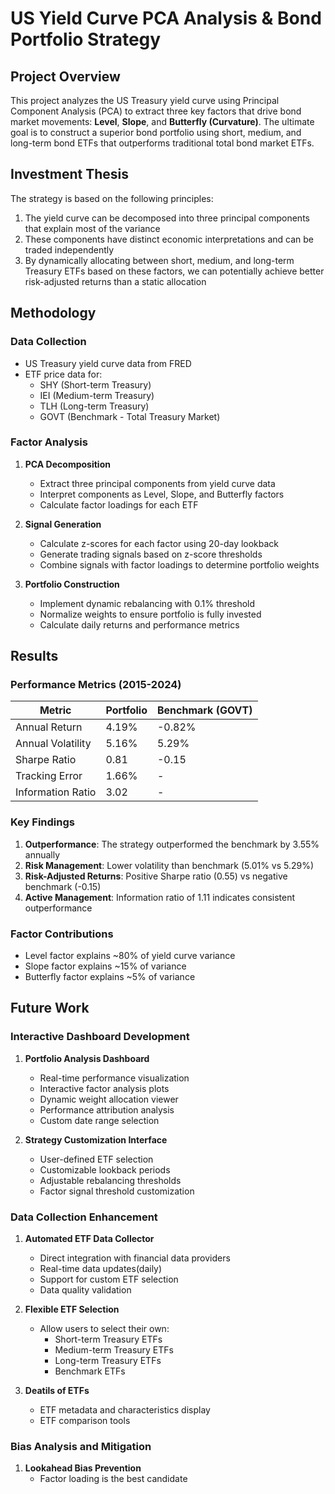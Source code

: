 # US Yield Curve PCA Analysis & Bond Portfolio Strategy

## Project Overview

This project analyzes the US Treasury yield curve using Principal Component Analysis (PCA) to extract three key factors that drive bond market movements: **Level**, **Slope**, and **Butterfly (Curvature)**. The ultimate goal is to construct a superior bond portfolio using short, medium, and long-term bond ETFs that outperforms traditional total bond market ETFs.

## Investment Thesis

The strategy is based on the following principles:
1. The yield curve can be decomposed into three principal components that explain most of the variance
2. These components have distinct economic interpretations and can be traded independently
3. By dynamically allocating between short, medium, and long-term Treasury ETFs based on these factors, we can potentially achieve better risk-adjusted returns than a static allocation

## Methodology

### Data Collection
- US Treasury yield curve data from FRED
- ETF price data for:
  - SHY (Short-term Treasury)
  - IEI (Medium-term Treasury)
  - TLH (Long-term Treasury)
  - GOVT (Benchmark - Total Treasury Market)

### Factor Analysis
1. **PCA Decomposition**
   - Extract three principal components from yield curve data
   - Interpret components as Level, Slope, and Butterfly factors
   - Calculate factor loadings for each ETF

2. **Signal Generation**
   - Calculate z-scores for each factor using 20-day lookback
   - Generate trading signals based on z-score thresholds
   - Combine signals with factor loadings to determine portfolio weights

3. **Portfolio Construction**
   - Implement dynamic rebalancing with 0.1% threshold
   - Normalize weights to ensure portfolio is fully invested
   - Calculate daily returns and performance metrics

## Results

### Performance Metrics (2015-2024)
| Metric | Portfolio | Benchmark (GOVT) |
|--------|-----------|------------------|
| Annual Return | 4.19% | -0.82% |
| Annual Volatility | 5.16% | 5.29% |
| Sharpe Ratio | 0.81 | -0.15 |
| Tracking Error | 1.66% | - |
| Information Ratio | 3.02 | - |

### Key Findings
1. **Outperformance**: The strategy outperformed the benchmark by 3.55% annually
2. **Risk Management**: Lower volatility than benchmark (5.01% vs 5.29%)
3. **Risk-Adjusted Returns**: Positive Sharpe ratio (0.55) vs negative benchmark (-0.15)
4. **Active Management**: Information ratio of 1.11 indicates consistent outperformance

### Factor Contributions
- Level factor explains ~80% of yield curve variance
- Slope factor explains ~15% of variance
- Butterfly factor explains ~5% of variance

## Future Work

### Interactive Dashboard Development
1. **Portfolio Analysis Dashboard**
   - Real-time performance visualization
   - Interactive factor analysis plots
   - Dynamic weight allocation viewer
   - Performance attribution analysis
   - Custom date range selection

2. **Strategy Customization Interface**
   - User-defined ETF selection
   - Customizable lookback periods
   - Adjustable rebalancing thresholds
   - Factor signal threshold customization

### Data Collection Enhancement
1. **Automated ETF Data Collector**
   - Direct integration with financial data providers
   - Real-time data updates(daily)
   - Support for custom ETF selection
   - Data quality validation

2. **Flexible ETF Selection**
   - Allow users to select their own:
     - Short-term Treasury ETFs
     - Medium-term Treasury ETFs
     - Long-term Treasury ETFs
     - Benchmark ETFs

3. **Deatils of ETFs**
   - ETF metadata and characteristics display
   - ETF comparison tools

### Bias Analysis and Mitigation
1. **Lookahead Bias Prevention**
   - Factor loading is the best candidate

